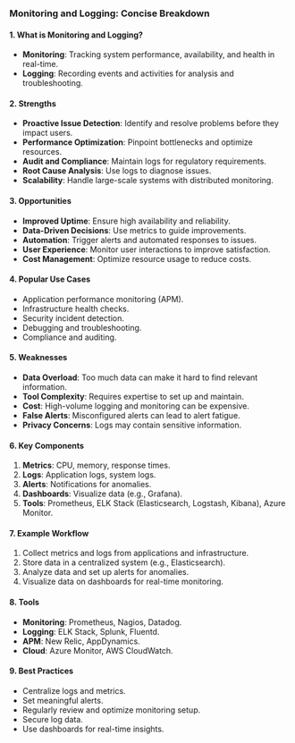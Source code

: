 ### **Monitoring and Logging: Concise Breakdown**

#### **1. What is Monitoring and Logging?**

- **Monitoring**: Tracking system performance, availability, and health in real-time.
- **Logging**: Recording events and activities for analysis and troubleshooting.

#### **2. Strengths**

- **Proactive Issue Detection**: Identify and resolve problems before they impact users.
- **Performance Optimization**: Pinpoint bottlenecks and optimize resources.
- **Audit and Compliance**: Maintain logs for regulatory requirements.
- **Root Cause Analysis**: Use logs to diagnose issues.
- **Scalability**: Handle large-scale systems with distributed monitoring.

#### **3. Opportunities**

- **Improved Uptime**: Ensure high availability and reliability.
- **Data-Driven Decisions**: Use metrics to guide improvements.
- **Automation**: Trigger alerts and automated responses to issues.
- **User Experience**: Monitor user interactions to improve satisfaction.
- **Cost Management**: Optimize resource usage to reduce costs.

#### **4. Popular Use Cases**

- Application performance monitoring (APM).
- Infrastructure health checks.
- Security incident detection.
- Debugging and troubleshooting.
- Compliance and auditing.

#### **5. Weaknesses**

- **Data Overload**: Too much data can make it hard to find relevant information.
- **Tool Complexity**: Requires expertise to set up and maintain.
- **Cost**: High-volume logging and monitoring can be expensive.
- **False Alerts**: Misconfigured alerts can lead to alert fatigue.
- **Privacy Concerns**: Logs may contain sensitive information.

#### **6. Key Components**

1. **Metrics**: CPU, memory, response times.
2. **Logs**: Application logs, system logs.
3. **Alerts**: Notifications for anomalies.
4. **Dashboards**: Visualize data (e.g., Grafana).
5. **Tools**: Prometheus, ELK Stack (Elasticsearch, Logstash, Kibana), Azure Monitor.

#### **7. Example Workflow**

1. Collect metrics and logs from applications and infrastructure.
2. Store data in a centralized system (e.g., Elasticsearch).
3. Analyze data and set up alerts for anomalies.
4. Visualize data on dashboards for real-time monitoring.

#### **8. Tools**

- **Monitoring**: Prometheus, Nagios, Datadog.
- **Logging**: ELK Stack, Splunk, Fluentd.
- **APM**: New Relic, AppDynamics.
- **Cloud**: Azure Monitor, AWS CloudWatch.

#### **9. Best Practices**

- Centralize logs and metrics.
- Set meaningful alerts.
- Regularly review and optimize monitoring setup.
- Secure log data.
- Use dashboards for real-time insights.
